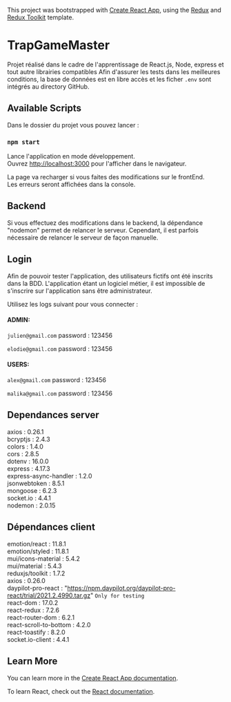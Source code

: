 This project was bootstrapped with [Create React App](https://github.com/facebook/create-react-app), using the [Redux](https://redux.js.org/) and [Redux Toolkit](https://redux-toolkit.js.org/) template.

# TrapGameMaster
Projet réalisé dans le cadre de l'apprentissage de React.js, Node, express et tout autre librairies compatibles
Afin d'assurer les tests dans les meilleures conditions, la base de données est en libre accès et les ficher `.env` sont intégrés au directory
GitHub.

## Available Scripts

Dans le dossier du projet vous pouvez lancer :

### `npm start`

Lance l'application en mode développement.<br />
Ouvrez [http://localhost:3000](http://localhost:3000) pour l'afficher dans le navigateur.

La page va recharger si vous faites des modifications sur le frontEnd.<br />
Les erreurs seront affichées dans la console.


## Backend

Si vous effectuez des modifications dans le backend, la dépendance "nodemon" permet de relancer le serveur.
Cependant, il est parfois nécessaire de relancer le serveur de façon manuelle.


## Login
Afin de pouvoir tester l'application, des utilisateurs fictifs ont été inscrits dans la BDD. L'application étant un logiciel
métier, il est impossible de s'inscrire sur l'application sans être administrateur.

Utilisez les logs suivant pour vous connecter :

#### ADMIN:
`julien@gmail.com` 
password : 123456

`elodie@gmail.com`
password : 123456

#### USERS:
`alex@gmail.com`
password : 123456

`malika@gmail.com`
password : 123456

## Dependances server
axios : 0.26.1</br>
bcryptjs : 2.4.3</br>
colors : 1.4.0</br>
cors : 2.8.5</br>
dotenv : 16.0.0</br>
express : 4.17.3</br>
express-async-handler : 1.2.0</br>
jsonwebtoken : 8.5.1</br>
mongoose : 6.2.3</br>
socket.io : 4.4.1 </br>
nodemon : 2.0.15

## Dépendances client
emotion/react : 11.8.1 </br>
emotion/styled : 11.8.1</br>
mui/icons-material : 5.4.2</br>
mui/material : 5.4.3</br>
reduxjs/toolkit : 1.7.2</br>
axios : 0.26.0</br>
daypilot-pro-react : "https://npm.daypilot.org/daypilot-pro-react/trial/2021.2.4990.tar.gz" `Only for testing` </br>
react-dom : 17.0.2</br>
react-redux : 7.2.6</br>
react-router-dom : 6.2.1</br>
react-scroll-to-bottom : 4.2.0</br>
react-toastify : 8.2.0</br>
socket.io-client : 4.4.1

## Learn More

You can learn more in the [Create React App documentation](https://facebook.github.io/create-react-app/docs/getting-started).

To learn React, check out the [React documentation](https://reactjs.org/).
